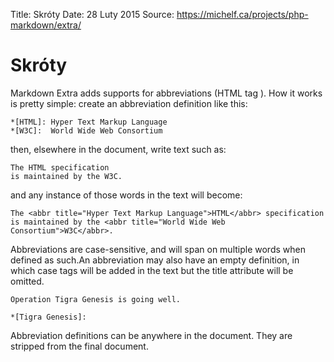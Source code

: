 Title: 		Skróty
Date: 		28 Luty 2015
Source:     https://michelf.ca/projects/php-markdown/extra/

# Skróty

Markdown Extra adds supports for abbreviations (HTML tag <abbr>). How it works is pretty simple: create an abbreviation definition like this:

```
*[HTML]: Hyper Text Markup Language
*[W3C]:  World Wide Web Consortium
```

then, elsewhere in the document, write text such as:

```
The HTML specification
is maintained by the W3C.
```

and any instance of those words in the text will become:

```
The <abbr title="Hyper Text Markup Language">HTML</abbr> specification
is maintained by the <abbr title="World Wide Web Consortium">W3C</abbr>.
```

Abbreviations are case-sensitive, and will span on multiple words when defined as such.An abbreviation may also have an empty definition, in which case <abbr> tags will be added in the text but the title attribute will be omitted.

```
Operation Tigra Genesis is going well.

*[Tigra Genesis]:
```

Abbreviation definitions can be anywhere in the document. They are stripped from the final document.


